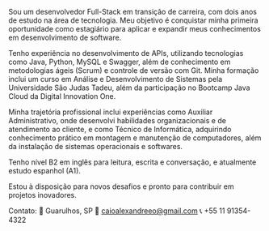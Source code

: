 Sou um desenvolvedor Full-Stack em transição de carreira, com dois anos de estudo na área de tecnologia. Meu objetivo é conquistar minha primeira oportunidade como estagiário para aplicar e expandir meus conhecimentos em desenvolvimento de software.

Tenho experiência no desenvolvimento de APIs, utilizando tecnologias como Java, Python, MySQL e Swagger, além de conhecimento em metodologias ágeis (Scrum) e controle de versão com Git. Minha formação inclui um curso em Análise e Desenvolvimento de Sistemas pela Universidade São Judas Tadeu, além da participação no Bootcamp Java Cloud da Digital Innovation One.

Minha trajetória profissional inclui experiências como Auxiliar Administrativo, onde desenvolvi habilidades organizacionais e de atendimento ao cliente, e como Técnico de Informática, adquirindo conhecimento prático em montagem e manutenção de computadores, além da instalação de sistemas operacionais e softwares.

Tenho nível B2 em inglês para leitura, escrita e conversação, e atualmente estudo espanhol (A1).

Estou à disposição para novos desafios e pronto para contribuir em projetos inovadores.

Contato:
📍 Guarulhos, SP
📧 caioalexandreeo@gmail.com
📞 +55 11 91354-4322
